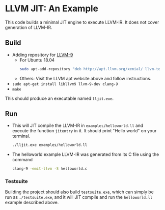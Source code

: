# LLVM JIT: An Example

This code builds a minimal JIT engine to execute LLVM-IR.
It does not cover generation of LLVM-IR.

## Build
  - Adding repository for [LLVM-9](https://apt.llvm.org/)
    * For Ubuntu 18.04
      ```bash
      sudo apt-add-repository "deb http://apt.llvm.org/xenial/ llvm-toolchain-xenial-9 main"
      ```
    * Others: Visit the LLVM apt website above and follow instructions.
  - `sudo apt-get install libllvm9 llvm-9-dev clang-9`
  - `make`

This should produce an executable named `lljit.exe`.

## Run
  - This will JIT compile the LLVM-IR in `examples/helloworld.ll` and
    execute the function `jitentry` in it. It should print
    "Hello world" on your terminal.
     ```bash
     ./lljit.exe examples/helloworld.ll
     ```
  - The helloworld example LLVM-IR was generated from
    its C file using the command
    ```bash
    clang-9 -emit-llvm -S helloworld.c
    ```

### Testsuite
Building the project should also build `testsuite.exe`, which can
simply be run as `./testsuite.exe`, and it will JIT compile and
run the `helloworld.ll` example described above.
